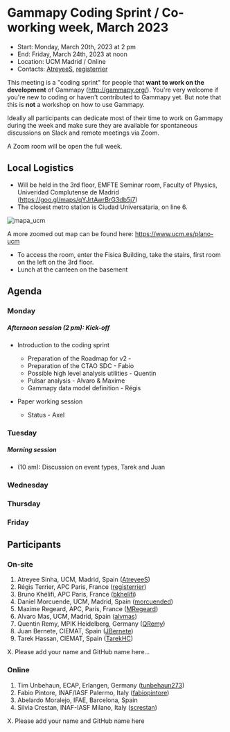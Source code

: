 # Gammapy Coding Sprint / Co-working week, March 2023

* Start: Monday, March 20th, 2023 at 2 pm
* End: Friday, March 24th, 2023 at noon
* Location: UCM Madrid / Online
* Contacts: [AtreyeeS](https://github.com/AtreyeeS), [registerrier](https://https://github.com/github.com/registerrier)

This meeting is a "coding sprint" for people that **want to work on the development** of Gammapy
(http://gammapy.org/). You're very welcome if you're new to coding or haven't contributed to
Gammapy yet. But note that this is **not** a workshop on how to use Gammapy.

Ideally all participants can dedicate most of their time to work on Gammapy during the week and make sure they are available for spontaneous discussions on Slack and remote meetings via Zoom.

A Zoom room will be open the full week.

## Local Logistics

- Will be held in the 3rd floor, EMFTE Seminar room, Faculty of Physics, Univeridad Complutense de Madrid (https://goo.gl/maps/qYJrtAwrBrG3db5j7)
- The closest metro station is Ciudad Universataria, on line 6.

![mapa_ucm](https://user-images.githubusercontent.com/32677370/225902054-c6f466e7-e5d8-455d-ad90-25b71617553f.jpg)

A more zoomed out map can be found here: https://www.ucm.es/plano-ucm


- To access the room, enter the Fisica Building, take the stairs, first room on the left on the 3rd floor.
- Lunch at the canteen on the basement



## Agenda


### Monday 
##### Afternoon session (2 pm): Kick-off
* Introduction to the coding sprint
  * Preparation of the Roadmap for v2 - 
  * Preparation of the CTAO SDC - Fabio
  * Possible high level analysis utilities - Quentin
  * Pulsar analysis - Alvaro & Maxime
  * Gammapy data model definition - Régis

* Paper working session
  * Status - Axel

### Tuesday

##### Morning session 

- (10 am): Discussion on event types, Tarek and Juan

### Wednesday


### Thursday 

### Friday 

## Participants

### On-site

1. Atreyee Sinha, UCM, Madrid, Spain ([AtreyeeS](https://github.com/AtreyeeS))
2. Régis Terrier, APC Paris, France ([registerrier](https://github.com/registerrier))
3. Bruno Khélifi, APC Paris, France ([bkhelifi](https://github.com/bkhelifi))
4. Daniel Morcuende, UCM, Madrid, Spain ([morcuended](https://github.com/morcuended))
5. Maxime Regeard, APC, Paris, France ([MRegeard](https://github.com/MRegeard))
6. Alvaro Mas, UCM, Madrid, Spain ([alvmas](https://github.com/alvmas))
7. Quentin Remy, MPIK Heidelberg, Germany ([QRemy](https://github.com/QRemy))
8. Juan Bernete, CIEMAT, Spain ([JBernete](https://github.com/JBernete))
9. Tarek Hassan, CIEMAT, Spain ([TarekHC](https://github.com/TarekHC))

X. Please add your name and GitHub name here...

### Online

1. Tim Unbehaun, ECAP, Erlangen, Germany ([tunbehaun273](https://github.com/tunbehaun273))
2. Fabio Pintore, INAF/IASF Palermo, Italy ([fabiopintore](https://github.com/fabiopintore))
3. Abelardo Moralejo, IFAE, Barcelona, Spain
4. Silvia Crestan, INAF-IASF Milano, Italy ([screstan](https://github.com/screstan))

X. Please add your name and GitHub name here
